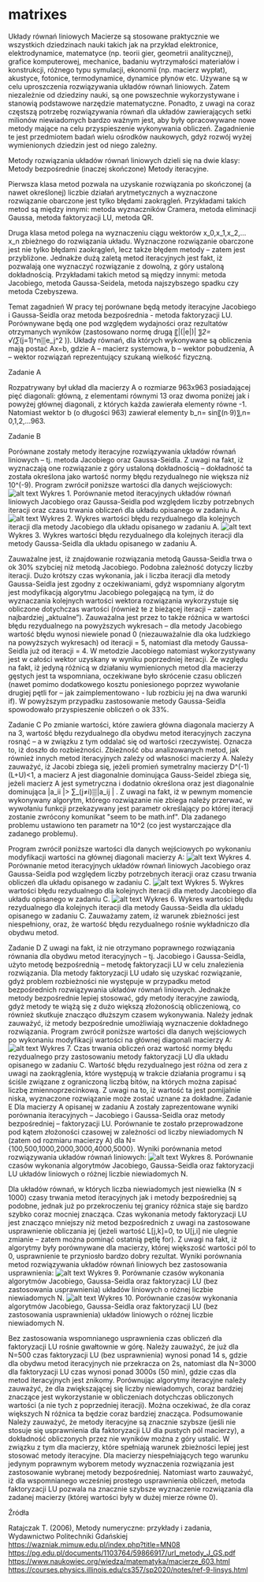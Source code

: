 # matrixes
Układy równań liniowych
Macierze są stosowane praktycznie we wszystkich dziedzinach nauki takich jak na przykład elektronice, elektrodynamice, matematyce (np. teorii gier, geometrii analitycznej), grafice komputerowej, mechanice, badaniu wytrzymałości materiałów i konstrukcji, różnego typu symulacji, ekonomii (np. macierz wypłat), akustyce, fotonice, termodynamice, dynamice płynów etc. Używane są w celu uproszczenia rozwiązywania układów równań liniowych. Zatem niezależnie od dziedziny nauki, są one powszechnie wykorzystywane i stanowią podstawowe narzędzie matematyczne. Ponadto, z uwagi na coraz częstszą potrzebę rozwiązywania równań dla układów zawierających setki milionów niewiadomych bardzo ważnym jest, aby były opracowywane nowe metody mające na celu przyspieszenie wykonywania obliczeń. Zagadnienie te jest przedmiotem badań wielu ośrodków naukowych, gdyż rozwój wyżej wymienionych dziedzin jest od niego zależny.

Metody rozwiązania układów równań liniowych dzieli się na dwie klasy:
	Metody bezpośrednie (inaczej skończone) 
	Metody iteracyjne.
	
Pierwsza klasa metod pozwala na uzyskanie rozwiązania po skończonej (a nawet określonej) liczbie działań arytmetycznych a wyznaczone rozwiązanie obarczone jest tylko błędami zaokrągleń. Przykładami takich metod są między innymi: metoda wyznaczników Cramera, metoda eliminacji Gaussa, metoda faktoryzacji LU, metoda QR.

Druga klasa metod polega na wyznaczeniu ciągu wektorów x_0,x_1,x_2,… x_n zbieżnego do rozwiązania układu. Wyznaczone rozwiązanie obarczone jest nie tylko błędami zaokrągleń, lecz także błędem metody – zatem jest przybliżone. Jednakże dużą zaletą metod iteracyjnych jest fakt, iż pozwalają one wyznaczyć rozwiązanie z dowolną, z góry ustaloną dokładnością. Przykładami takich metod są między innymi: metoda Jacobiego, metoda Gaussa-Seidela, metoda najszybszego spadku czy metoda Czebyszewa.

Temat zagadnień
W pracy tej porównane będą metody iteracyjne Jacobiego i Gaussa-Seidla oraz metoda bezpośrednia - metoda faktoryzacji LU.  Porównywane będą one pod względem wydajności oraz rezultatów otrzymanych wyników (zastosowano normę drugą 〖|(|e|)|  〗_2= √(∑_(j=1)^n▒e_j^2 )). Układy równań, dla których wykonywane są obliczenia mają postać 
Ax=b,
gdzie
A – macierz systemowa,
b – wektor pobudzenia,
A – wektor rozwiązań reprezentujący szukaną wielkość fizyczną.
 
 
Zadanie A

Rozpatrywany był układ dla macierzy A o rozmiarze 963x963 posiadającej pięć diagonali: główną, z elementami równymi 13 oraz dwoma poniżej jak i powyżej głównej diagonali, z których każda zawierała elementy równe -1. Natomiast wektor b (o długości 963) zawierał elementy 
b_n=  sin⁡〖(n∙9)〗,n= 0,1,2,…963.

Zadanie B

Porównane zostały metody iteracyjne rozwiązywania układów równań liniowych – tj. metoda Jacobiego oraz Gaussa-Seidla. Z uwagi na fakt, iż wyznaczają one rozwiązanie z góry ustaloną dokładnością – dokładność ta została określona jako wartość normy błędu rezydualnego nie większa niż 10^(-9).
Program zwrócił poniższe wartości dla danych wejściowych:
![alt text](https://github.com/[KrasodomskaAnna]/[matrixes]/blob/[main]/chart_1.png?raw=true)
Wykres 1. Porównanie metod iteracyjnych układów równań liniowych Jacobiego oraz Gaussa-Seidla pod względem liczby potrzebnych iteracji oraz czasu trwania obliczeń dla układu opisanego w zadaniu A.
![alt text](https://github.com/[KrasodomskaAnna]/[matrixes]/blob/[main]/J_res_err_b.png?raw=true)
Wykres 2. Wykres wartości błędu rezydualnego dla kolejnych iteracji dla metody Jacobiego dla układu opisanego w zadaniu A.
![alt text](https://github.com/[KrasodomskaAnna]/[matrixes]/blob/[main]/GS_res_err_b.png?raw=true)
Wykres 3. Wykres wartości błędu rezydualnego dla kolejnych iteracji dla metody Gaussa-Seidla dla układu opisanego w zadaniu A.


Zauważalne jest, iż znajdowanie rozwiązania metodą Gaussa-Seidla trwa o ok 30% szybciej niż metodą Jacobiego. Podobna zależność dotyczy liczby iteracji. Dużo krótszy czas wykonania, jak i liczba iteracji dla metody Gaussa-Seidla jest zgodny z oczekiwaniami, gdyż wspomniany algorytm jest modyfikacją algorytmu Jacobiego polegającą na tym, iż do wyznaczania kolejnych wartości wektora rozwiązania wykorzystuje się obliczone dotychczas wartości (również te z bieżącej iteracji – zatem najbardziej „aktualne”). Zauważalna jest przez to także różnica w wartości błędu rezydualnego na powyższych wykresach – dla metody Jacobiego wartość błędu wynosi niewiele ponad 0 (niezauważalnie dla oka ludzkiego na powyższych wykresach) od iteracji = 5, natomiast dla metody Gaussa-Seidla już od iteracji = 4. W metodzie Jacobiego natomiast wykorzystywany jest w całości wektor uzyskany w wyniku poprzedniej iteracji. Ze względu na fakt, iż jedyną różnicą w działaniu wymienionych metod dla macierzy gęstych jest ta wspomniana, oczekiwane było skrócenie czasu obliczeń (nawet pomimo dodatkowego kosztu poniesionego poprzez wywołanie drugiej pętli for – jak zaimplementowano - lub rozbiciu jej na dwa warunki if). W powyższym przypadku zastosowanie metody Gaussa-Seidla spowodowało przyspieszenie obliczeń o ok 33%.


Zadanie C
Po zmianie wartości, które zawiera główna diagonala macierzy A na 3, wartość błędu rezydualnego dla obydwu metod iteracyjnych zaczyna rosnąć – a w związku z tym oddalać się od wartości rzeczywistej. Oznacza to, iż doszło do rozbieżności. Zbieżność obu analizowanych metod, jak również innych metod iteracyjnych zależy od własności macierzy A. Należy zauważyć, iż
	Jacobi zbiega się, jeżeli promień symetralny macierzy D^(-1) (L+U)<1, a macierz A jest diagonalnie dominująca
	Gauss-Seidel zbiega się, jeżeli macierz A jest symetryczna i dodatnio określona oraz jest diagonalnie dominująca |a_ii |> ∑_(j≠i)▒|a_ij | .
Z uwagi na fakt, iż w pewnym momencie wykonywany algorytm, którego rozwiązanie nie zbiega należy przerwać, w wywołaniu funkcji przekazywany jest parametr określający po której iteracji zostanie zwrócony komunikat "seem to be math.inf". Dla zadanego problemu ustawiono ten parametr na 10^2 (co jest wystarczające dla zadanego problemu).

Program zwrócił poniższe wartości dla danych wejściowych po wykonaniu modyfikacji wartości na głównej diagonali macierzy A:
![alt text](https://github.com/[KrasodomskaAnna]/[matrixes]/blob/[main]/chart_2.png?raw=true)
Wykres 4. Porównanie metod iteracyjnych układów równań liniowych Jacobiego oraz Gaussa-Seidla pod względem liczby potrzebnych iteracji oraz czasu trwania obliczeń dla układu opisanego w zadaniu C.
![alt text](https://github.com/[KrasodomskaAnna]/[matrixes]/blob/[main]/J_res_err_c.png?raw=true)
Wykres 5. Wykres wartości błędu rezydualnego dla kolejnych iteracji dla metody Jacobiego dla układu opisanego w zadaniu C.
![alt text](https://github.com/[KrasodomskaAnna]/[matrixes]/blob/[main]/GS_res_err_c.png?raw=true)
Wykres 6. Wykres wartości błędu rezydualnego dla kolejnych iteracji dla metody Gaussa-Seidla dla układu opisanego w zadaniu C.
Zauważamy zatem, iż warunek zbieżności jest niespełniony, oraz, że wartość błędu rezydualnego rośnie wykładniczo dla obydwu metod.

Zadanie D
Z uwagi na fakt, iż nie otrzymano poprawnego rozwiązania równania dla obydwu metod iteracyjnych – tj. Jacobiego i Gaussa-Seidla, użyto metodę bezpośrednią – metodę faktoryzacji LU w celu znalezienia rozwiązania. Dla metody faktoryzacji LU udało się uzyskać rozwiązanie, gdyż problem rozbieżności nie występuje w przypadku metod bezpośrednich rozwiązywania układów równań liniowych. Jednakże metody bezpośrednie lepiej stosować, gdy metody iteracyjne zawiodą, gdyż metody te wiążą się z dużo większą złożonością obliczeniową, co również skutkuje znacząco dłuższym czasem wykonywania. Należy jednak zauważyć, iż metody bezpośrednie umożliwiają wyznaczenie dokładnego rozwiązania.
Program zwrócił poniższe wartości dla danych wejściowych po wykonaniu modyfikacji wartości na głównej diagonali macierzy A:
![alt text](https://github.com/[KrasodomskaAnna]/[matrixes]/blob/[main]/chart_3.png?raw=true)
Wykres 7. Czas trwania obliczeń oraz wartość normy błędu rezydualnego przy zastosowaniu metody faktoryzacji LU dla układu opisanego w zadaniu C.
Wartość błędu rezydualnego jest różna od zera z uwagi na zaokrąglenia, które występują w trakcie działania programu i są ściśle związane z ograniczoną liczbą bitów, na których można zapisać liczbę zmiennoprzecinkową. Z uwagi na to, iż wartość ta jest pomijalnie niska, wyznaczone rozwiązanie może zostać uznane za dokładne.
Zadanie E
Dla macierzy A opisanej w zadaniu A zostały zaprezentowane wyniki porównania iteracyjnych – Jacobiego i Gaussa-Seidla oraz metody bezpośredniej – faktoryzacji LU. Porównanie te zostało przeprowadzone pod kątem złożoności czasowej w zależności od liczby niewiadomych N (zatem od rozmiaru macierzy A) dla N= {100,500,1000,2000,3000,4000,5000}.
Wyniki porównania metod rozwiązywania układów równań liniowych:
![alt text](https://github.com/[KrasodomskaAnna]/[matrixes]/blob/[main]/zadanie_e.png?raw=true)
Wykres 8. Porównanie czasów wykonania algorytmów Jacobiego, Gaussa-Seidla oraz faktoryzacji LU układów liniowych o różnej liczbie niewiadomych N. 

Dla układów równań, w których liczba niewiadomych jest niewielka (N ≤ 1000) czasy trwania metod iteracyjnych jak i metody bezpośredniej są podobne, jednak już po przekroczeniu tej granicy różnica staje się bardzo szybko coraz mocniej znacząca. Czas wykonania metody faktoryzacji LU jest znacząco mniejszy niż metod bezpośrednich z uwagi na zastosowane usprawnienie obliczania jej (jeżeli wartość  L[j,k]=0, to U[j,i] nie ulegnie zmianie – zatem można pominąć ostatnią pętlę for). Z uwagi na fakt, iż algorytmy były porównywane dla macierzy, której większość wartości pól to 0, usprawnienie te przyniosło bardzo dobry rezultat. 
Wyniki porównania metod rozwiązywania układów równań liniowych bez zastosowania usprawnienia:
![alt text](https://github.com/[KrasodomskaAnna]/[matrixes]/blob/[main]/500_bez_usprawnien.png?raw=true)
Wykres 9. Porównanie czasów wykonania algorytmów Jacobiego, Gaussa-Seidla oraz faktoryzacji LU (bez zastosowania usprawnienia) układów liniowych o różnej liczbie niewiadomych N. 
![alt text](https://github.com/[KrasodomskaAnna]/[matrixes]/blob/[main]/3000_bez_usprawnien.png?raw=true)
Wykres 10. Porównanie czasów wykonania algorytmów Jacobiego, Gaussa-Seidla oraz faktoryzacji LU (bez zastosowania usprawnienia) układów liniowych o różnej liczbie niewiadomych N. 

Bez zastosowania wspomnianego usprawnienia czas obliczeń dla faktoryzacji LU rośnie gwałtownie w górę. Należy zauważyć, że już dla N=500 czas faktoryzacji LU (bez usprawnienia) wynosi ponad 14 s, gdzie dla obydwu metod iteracyjnych nie przekracza on 2s, natomiast dla N=3000 dla faktoryzacji LU czas wynosi ponad 3000s (50 min), gdzie czas dla metod iteracyjnych jest znikomy.
Porównując algorytmy iteracyjne należy zauważyć, że dla zwiększającej się liczby niewiadomych, coraz bardziej znaczące jest wykorzystanie w obliczeniach dotychczas obliczonych wartości (a nie tych z poprzedniej iteracji). Można oczekiwać, że dla coraz większych N różnica ta będzie coraz bardziej znacząca.
Podsumowanie
Należy zauważyć, że metody iteracyjne są znacznie szybsze (jeśli nie stosuje się usprawnienia dla faktoryzacji LU dla pustych pól macierzy), a dokładność obliczonych przez nie wyników można z góry ustalić. W związku z tym dla macierzy, które spełniają warunek zbieżności lepiej jest stosować metody iteracyjne. Dla macierzy niespełniających tego warunku jedynym poprawnym wyborem metody wyznaczenia rozwiązania jest zastosowanie wybranej metody bezpośredniej. Natomiast warto zauważyć, iż dla wspomnianego wcześniej prostego usprawnienia obliczeń, metoda faktoryzacji LU pozwala na znacznie szybsze wyznaczenie rozwiązania dla zadanej macierzy (której wartości były w dużej mierze równe 0).

Źródła

Ratajczak T. (2006), Metody numeryczne: przykłady i zadania, Wydawnictwo Politechniki Gdańskiej
https://wazniak.mimuw.edu.pl/index.php?title=MN08
https://pg.edu.pl/documents/1103764/59866917/url_metody_J_GS.pdf
https://www.naukowiec.org/wiedza/matematyka/macierze_603.html
https://courses.physics.illinois.edu/cs357/sp2020/notes/ref-9-linsys.html

